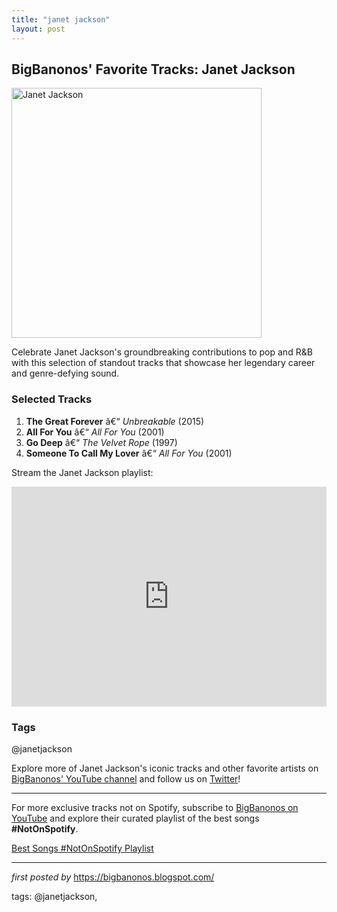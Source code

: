 ```yaml
---
title: "janet jackson"
layout: post
---
```

<h2>BigBanonos' Favorite Tracks: Janet Jackson</h2> <div > <a href="https://i.ytimg.com/vi/n0dqk6Vybeo/maxresdefault.jpg"> <img src="https://i.ytimg.com/vi/n0dqk6Vybeo/maxresdefault.jpg" alt="Janet Jackson" width="400" /> </a>
</div> <p>Celebrate Janet Jackson's groundbreaking contributions to pop and R&B with this selection of standout tracks that showcase her legendary career and genre-defying sound.</p> <h3>Selected Tracks</h3>
<ol> <li><strong>The Great Forever</strong> â€“ <em>Unbreakable</em> (2015)</li> <li><strong>All For You</strong> â€“ <em>All For You</em> (2001)</li> <li><strong>Go Deep</strong> â€“ <em>The Velvet Rope</em> (1997)</li> <li><strong>Someone To Call My Lover</strong> â€“ <em>All For You</em> (2001)</li>
</ol> <p>Stream the Janet Jackson playlist:</p>
<iframe src="https://open.spotify.com/embed/playlist/4yOYndJHPxKtkwj0L1HJdV?utm_source=generator" width="100%" height="352" frameBorder="0" allowfullscreen="" allow="autoplay; clipboard-write; encrypted-media; fullscreen; picture-in-picture" loading="lazy"></iframe> <h3>Tags</h3>
<p>@janetjackson</p> <p>Explore more of Janet Jackson's iconic tracks and other favorite artists on <a href="https://www.youtube.com/@BigBanonos" target="_blank">BigBanonos' YouTube channel</a> and follow us on <a href="https://twitter.com/BigBanonos" target="_blank">Twitter</a>!</p> <hr />


<!--Subscribe and Playlist Links-->
<div>
    <p>For more exclusive tracks not on Spotify, subscribe to <a href="https://www.youtube.com/@BigBanonos" target="_blank">BigBanonos on YouTube</a> and explore their curated playlist of the best songs <strong>#NotOnSpotify</strong>.</p>
    <p><a href="https://www.youtube.com/playlist?list=PLtuNtuTatqI0kFahUCbtbfenC_ET5O_tr" target="_blank">Best Songs #NotOnSpotify Playlist<br /></a></p></div>

<hr />

<p><em>first posted by</em> <a href="https://bigbanonos.blogspot.com/" rel="noopener" target="_new">https://bigbanonos.blogspot.com/</a></p>

<p>tags: @janetjackson,</p>
